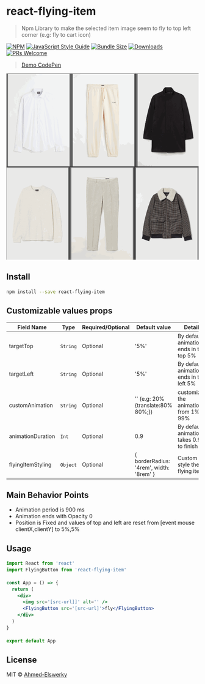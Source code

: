 # react-flying-item

> Npm Library to make the selected item image seem to fly to top left corner (e.g: fly to cart icon)

[![NPM](https://img.shields.io/npm/v/react-flying-item.svg)](https://www.npmjs.com/package/react-flying-item)
[![JavaScript Style Guide](https://img.shields.io/badge/code_style-standard-brightgreen.svg)](https://standardjs.com) 
[![Bundle Size](https://img.shields.io/bundlephobia/minzip/react-flying-item?label=Bundle%20size)](https://bundlephobia.com/result?p=react-flying-item) 
[![Downloads](https://img.shields.io/npm/dm/react-flying-item?label=react-flying-item)](https://www.npmtrends.com/react-flying-item) 
[![PRs Welcome](https://img.shields.io/badge/PRs-welcome-brightgreen.svg)](https://reactjs.org/docs/how-to-contribute.html#your-first-pull-request)


> [Demo CodePen](https://codepen.io/Ahmed_Elswerky/pen/YzLEQGj)

![Example Gif](./ex.gif)

## Install

```bash
npm install --save react-flying-item
```

## Customizable values props

| Field Name        | Type     | Required/Optional | Default value                           | Details
| ----------------- | -------- | ----------------- | --------------------------------------- | -----------------
| targetTop         | `String` | Optional          | '5%'                                    | By default, animation ends in the top 5% 
| targetLeft        | `String` | Optional          | '5%'                                    | By default, animation ends in the left 5% 
| customAnimation   | `String` | Optional          | ''     (e.g: 20%{translate:80% 80%;})   | customizing the animation from 1% to 99%
| animationDuration | `Int`    | Optional          | 0.9                                     | By default, animations takes 0.9s to finish
| flyingItemStyling | `Object` | Optional          | { borderRadius: '4rem', width: '8rem' } | Custom style the flying item 

## Main Behavior Points

- Animation period is 900 ms
- Animation ends with Opacity 0
- Position is Fixed and values of top and left are reset from [event mouse clientX,clientY] to 5%,5%

## Usage

```jsx
import React from 'react'
import FlyingButton from 'react-flying-item'

const App = () => {
  return (
    <div>
      <img src='[src-url]]' alt='' />
      <FlyingButton src='[src-url]'>fly</FlyingButton>
    </div>
  )
}

export default App
```

## License

MIT © [Ahmed-Elswerky](https://github.com/Ahmed-Elswerky)
